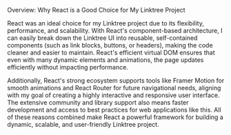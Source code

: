 Overview: Why React is a Good Choice for My Linktree Project

React was an ideal choice for my Linktree project due to its flexibility, performance, and scalability. With React's component-based architecture, I can easily break down the Linktree UI into reusable, self-contained components (such as link blocks, buttons, or headers), making the code cleaner and easier to maintain. React's efficient virtual DOM ensures that even with many dynamic elements and animations, the page updates efficiently without impacting performance.

Additionally, React's strong ecosystem supports tools like Framer Motion for smooth animations and React Router for future navigational needs, aligning with my goal of creating a highly interactive and responsive user interface. The extensive community and library support also means faster development and access to best practices for web applications like this. All of these reasons combined make React a powerful framework for building a dynamic, scalable, and user-friendly Linktree project.
